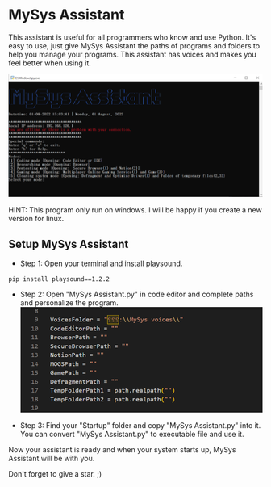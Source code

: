 # MySys Assistant
This assistant is useful for all programmers who know and use Python. It's easy to use, just give MySys Assistant the paths of programs and folders to help you manage your programs.
This assistant has voices and makes you feel better when using it.

![image from assistant user interface](https://github.com/PAIREN1383/MySys_Assistant/blob/main/MySys_Assistant.PNG)

HINT: This program only run on windows. I will be happy if you create a new version for linux.

## Setup MySys Assistant

- Step 1: Open your terminal and install playsound.
```
pip install playsound==1.2.2
```

- Step 2: Open "MySys Assistant.py" in code editor and complete paths and personalize the program.
![image form paths](https://github.com/PAIREN1383/MySys_Assistant/blob/main/complet_it.PNG)

- Step 3: Find your "Startup" folder and copy "MySys Assistant.py" into it.
You can convert "MySys Assistant.py" to executable file and use it.

Now your assistant is ready and when your system starts up, MySys Assistant will be with you.

Don't forget to give a star. ;)
